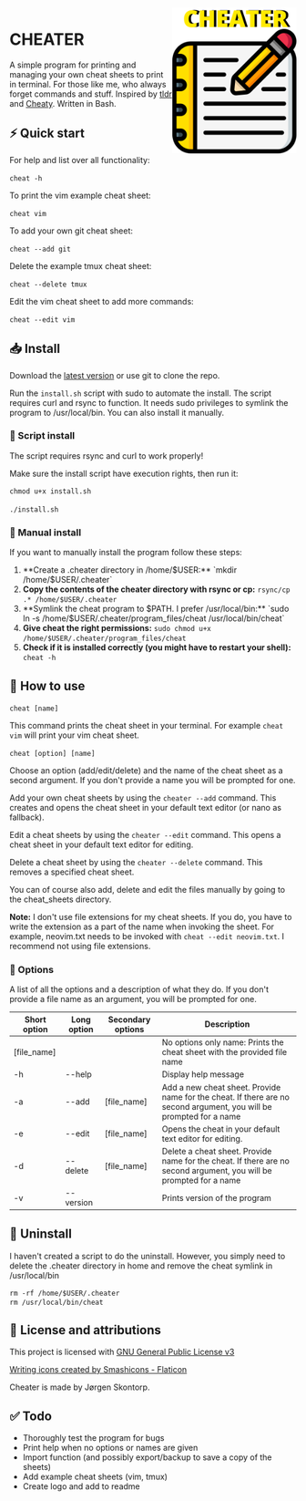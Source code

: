 <img align="right" height="256" src="./cheater_logo.png">

# CHEATER
A simple program for printing and managing your own cheat sheets to print in terminal. For those like me, who always forget commands and stuff. Inspired by [tldr](https://tldr.sh/) and [Cheaty](https://github.com/linuxmint/cinnamon-spices-applets/tree/master/cheaty@centurix). Written in Bash.

## ⚡ Quick start

For help and list over all functionality:

`cheat -h`

To print the vim example cheat sheet:

`cheat vim`

To add your own git cheat sheet:

`cheat --add git`

Delete the example tmux cheat sheet:

`cheat --delete tmux`

Edit the vim cheat sheet to add more commands:

`cheat --edit vim` 

## 📥 Install
Download the [latest version](https://github.com/jrgn9/cheater/releases/latest) or use git to clone the repo.

Run the `install.sh` script with sudo to automate the install. The script requires curl and rsync to function. It needs sudo privileges to symlink the program to /usr/local/bin. You can also install it manually.

### 📜 Script install
The script requires rsync and curl to work properly!

Make sure the install script have execution rights, then run it:

```
chmod u+x install.sh

./install.sh
```
### 💪 Manual install
If you want to manually install the program follow these steps:

1. **Create a .cheater directory in /home/$USER:** `mkdir /home/$USER/.cheater`
2. **Copy the contents of the cheater directory with rsync or cp:** `rsync/cp .* /home/$USER/.cheater`
3. **Symlink the cheat program to $PATH. I prefer /usr/local/bin:** `sudo ln -s /home/$USER/.cheater/program_files/cheat /usr/local/bin/cheat`
4. **Give cheat the right permissions:** `sudo chmod u+x /home/$USER/.cheater/program_files/cheat`
5. **Check if it is installed correctly (you might have to restart your shell):** `cheat -h`

## 📝 How to use

`cheat [name]` 

This command prints the cheat sheet in your terminal. For example `cheat vim` will print your vim cheat sheet.

`cheat [option] [name]`

Choose an option (add/edit/delete) and the name of the cheat sheet as a second argument. If you don't provide a name you will be prompted for one.

Add your own cheat sheets by using the `cheater --add` command. This creates and opens the cheat sheet in your default text editor (or nano as fallback).

Edit a cheat sheets by using the `cheater --edit` command. This opens a cheat sheet in your default text editor for editing.

Delete a cheat sheet by using the `cheater --delete` command. This removes a specified cheat sheet.

You can of course also add, delete and edit the files manually by going to the cheat_sheets directory.

**Note:** I don't use file extensions for my cheat sheets. If you do, you have to write the extension as a part of the name when invoking the sheet. For example, neovim.txt needs to be invoked with `cheat --edit neovim.txt`. I recommend not using file extensions.

### 🧰 Options
A list of all the options and a description of what they do. If you don't provide a file name as an argument, you will be prompted for one. 

| Short option | Long option  | Secondary options        | Description                                                                                                                                                                              |
| ------------ | ------------ | ------------------------ | ---------------------------------------------------------------------------------------------------------------------------------------------------------------------------------------- |
|     [file_name]         |              |                          | No options only name: Prints the cheat sheet with the provided file name |
| \-h          | \--help      |                          | Display help message                                                                                                                                                                     |
| \-a          | \--add       |  [file_name]            | Add a new cheat sheet. Provide name for the cheat. If there are no second argument, you will be prompted for a name |
| \-e          | \--edit    | [file_name]                 | Opens the cheat in your default text editor for editing. |
| \-d          | \--delete      | [file_name]           | Delete a cheat sheet. Provide name for the cheat. If there are no second argument, you will be prompted for a name    |
| \-v          | \--version     |  | Prints version of the program |

## 🚮 Uninstall
I haven't created a script to do the uninstall. However, you simply need to delete the .cheater directory in home and remove the cheat symlink in /usr/local/bin

```
rm -rf /home/$USER/.cheater
rm /usr/local/bin/cheat
```

## 🪪 License and attributions
This project is licensed with [GNU General Public License v3](https://www.gnu.org/licenses/gpl-3.0.en.html)

[Writing icons created by Smashicons - Flaticon](https://www.flaticon.com/free-icons/writing)

Cheater is made by Jørgen Skontorp.

## ✅ Todo
- Thoroughly test the program for bugs
- Print help when no options or names are given
- Import function (and possibly export/backup to save a copy of the sheets)
- Add example cheat sheets (vim, tmux)
- Create logo and add to readme

